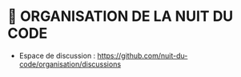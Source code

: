 # **🧙 ORGANISATION DE LA NUIT DU CODE**

* Espace de discussion : https://github.com/nuit-du-code/organisation/discussions
